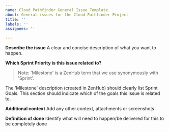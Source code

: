 ```yaml
---
name: Cloud Pathfinder General Issue Template
about: General issues for the Cloud Pathfinder Project
title: ''
labels: ''
assignees: ''

---
```


**Describe the issue**
A clear and concise description of what you want to happen.

**Which Sprint Priority is this issue related to?**
> Note: 'Milestone' is a ZenHub term that we use synonymously with 'Sprint'. 

The 'Milestone' description (created in ZenHub) should clearly list Sprint Goals. This section should indicate which of the goals this issue is related to.

**Additional context**
Add any other context, attachments or screenshots

**Definition of done**
Identify what will need to happen/be delivered for this to be completely done
